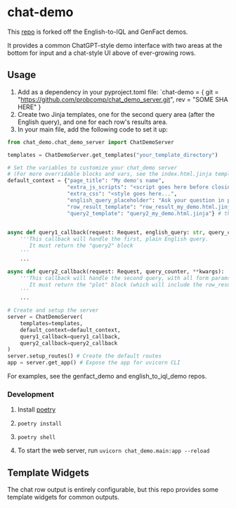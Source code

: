 # chat-demo

This [repo](https://github.com/probcomp/chat_demo/) is forked off the English-to-IQL and GenFact demos. 

It provides a common ChatGPT-style demo interface with two areas at the bottom for input and a chat-style UI above of ever-growing rows.

## Usage

1. Add as a dependency in your pyproject.toml file: `chat-demo = { git = "https://github.com/probcomp/chat_demo_server.git", rev = "SOME SHA HERE" }
2. Create two Jinja templates, one for the second query area (after the English query), and one for each row's results area.
3. In your main file, add the following code to set it up:

```python
from chat_demo.chat_demo_server import ChatDemoServer

templates = ChatDemoServer.get_templates("your_template_directory")

# Set the variables to customize your chat_demo server
# (For more overridable blocks and vars, see the index.html.jinja template)
default_context = {"page_title": "My demo's name",
                   "extra_js_scripts": "<script goes here before closing body tag..."
                   "extra_css": "<style goes here...",
                   "english_query_placeholder": "Ask your question in plain English",
                   "row_result_template": "row_result_my_demo.html.jinja", # the name of your row result template file
                   "query2_template": "query2_my_demo.html.jinja"} # the name of your query2 template file
                

async def query1_callback(request: Request, english_query: str, query_counter):
    '''This callback will handle the first, plain English query. 
       It must return the "query2" block
    '''
    ...

async def query2_callback(request: Request, query_counter, **kwargs):
    '''This callback will handle the second query, with all form params in kwargs.
       It must return the "plot" block (which will include the row_result template.)
    '''
    ...

# Create and setup the server
server = ChatDemoServer(
    templates=templates,
    default_context=default_context,
    query1_callback=query1_callback,
    query2_callback=query2_callback
)
server.setup_routes() # Create the default routes
app = server.get_app() # Expose the app for uvicorn CLI
```

For examples, see the genfact_demo and english_to_iql_demo repos.


### Development

1. Install [poetry](https://python-poetry.org/docs/#installation)
2. `poetry install`
3. `poetry shell`

5. To start the web server, run `uvicorn chat_demo.main:app --reload`

## Template Widgets
The chat row output is entirely configurable, but this repo provides some template widgets for common outputs.